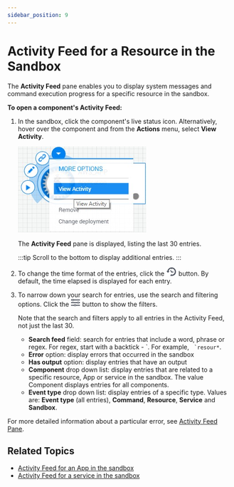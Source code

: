 ```yaml
---
sidebar_position: 9
---
```


# Activity Feed for a Resource in the Sandbox

The **Activity Feed** pane enables you to display system messages and command execution progress for a specific resource in the sandbox.

**To open a component's Activity Feed:**

1. In the sandbox, click the component's live status icon. Alternatively, hover over the component and from the **Actions** menu, select **View Activity**.
    
    ![](/Images/CloudShell-Portal/Lab-Management/Working-with-Resources/Component-View-Activity.png)
    
    The **Activity Feed** pane is displayed, listing the last 30 entries.
    
    :::tip
    Scroll to the bottom to display additional entries.
    :::
    
2. To change the time format of the entries, click the ![](/Images/CloudShell-Portal/Lab-Management/Reservations/ActivityFeedTimeFormatButton.png) button. By default, the time elapsed is displayed for each entry.
3. To narrow down your search for entries, use the search and filtering options. Click the ![](/Images/CloudShell-Portal/Lab-Management/Reservations/ActivityFeedButton.png) button to show the filters.
    
    Note that the search and filters apply to all entries in the Activity Feed, not just the last 30.
    
    - **Search feed** field: search for entries that include a word, phrase or regex. For regex, start with a backtick - \`. For example, `` `resour*``.
    - **Error** option: display errors that occurred in the sandbox
    - **Has output** option: display entries that have an output
    - **Component** drop down list: display entries that are related to a specific resource, App or service in the sandbox. The value Component displays entries for all components.
    - **Event type** drop down list: display entries of a specific type. Values are: **Event type** (all entries), **Command**, **Resource**, **Service** and **Sandbox**.

For more detailed information about a particular error, see [Activity Feed Pane](https://help.quali.com/Online%20Help/0.0/Portal/Content/CSP/LAB-MNG/Sndbx-View-Actvty-Fd.htm).

## Related Topics

- [Activity Feed for an App in the sandbox](../system-messages/activity-feed-pane.md)
- [Activity Feed for a service in the sandbox](../services.md#activity-feed-for-a-service-in-the-sandbox)